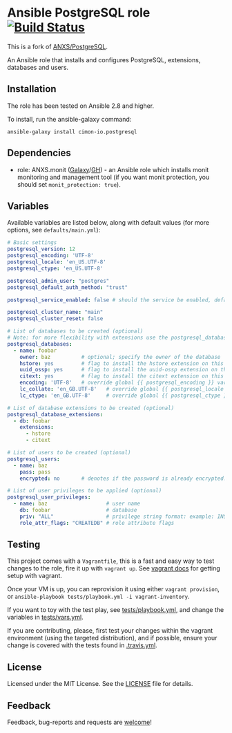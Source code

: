 # Ansible PostgreSQL role [![Build Status](https://travis-ci.org/cimon-io/ansible-role-postgresql.svg?branch=master)](https://travis-ci.org/cimon-io/ansible-role-postgresql)

This is a fork of [ANXS/PostgreSQL](https://github.com/ANXS/postgresql).

An Ansible role that installs and configures PostgreSQL, extensions, databases and users.

## Installation

The role has been tested on Ansible 2.8 and higher.

To install, run the ansible-galaxy command:

```
ansible-galaxy install cimon-io.postgresql
```

## Dependencies

- role: ANXS.monit ([Galaxy](https://galaxy.ansible.com/ANXS/monit/)/[GH](https://github.com/ANXS/monit)) - an Ansible role which installs monit monitoring and management tool (if you want monit protection, you should set `monit_protection: true`).

## Variables

Available variables are listed below, along with default values (for more options, see `defaults/main.yml`):

```yaml
# Basic settings
postgresql_version: 12
postgresql_encoding: 'UTF-8'
postgresql_locale: 'en_US.UTF-8'
postgresql_ctype: 'en_US.UTF-8'

postgresql_admin_user: "postgres"
postgresql_default_auth_method: "trust"

postgresql_service_enabled: false # should the service be enabled, default is true

postgresql_cluster_name: "main"
postgresql_cluster_reset: false

# List of databases to be created (optional)
# Note: for more flexibility with extensions use the postgresql_database_extensions setting.
postgresql_databases:
  - name: foobar
    owner: baz          # optional; specify the owner of the database
    hstore: yes         # flag to install the hstore extension on this database (yes/no)
    uuid_ossp: yes      # flag to install the uuid-ossp extension on this database (yes/no)
    citext: yes         # flag to install the citext extension on this database (yes/no)
    encoding: 'UTF-8'   # override global {{ postgresql_encoding }} variable per database
    lc_collate: 'en_GB.UTF-8'   # override global {{ postgresql_locale }} variable per database
    lc_ctype: 'en_GB.UTF-8'     # override global {{ postgresql_ctype }} variable per database

# List of database extensions to be created (optional)
postgresql_database_extensions:
  - db: foobar
    extensions:
      - hstore
      - citext

# List of users to be created (optional)
postgresql_users:
  - name: baz
    pass: pass
    encrypted: no       # denotes if the password is already encrypted.

# List of user privileges to be applied (optional)
postgresql_user_privileges:
  - name: baz                   # user name
    db: foobar                  # database
    priv: "ALL"                 # privilege string format: example: INSERT,UPDATE/table:SELECT/anothertable:ALL
    role_attr_flags: "CREATEDB" # role attribute flags
```

## Testing

This project comes with a `Vagrantfile`, this is a fast and easy way to test changes to the role, fire it up with `vagrant up`. See [vagrant docs](https://docs.vagrantup.com/v2/) for getting setup with vagrant.

Once your VM is up, you can reprovision it using either `vagrant provision`, or `ansible-playbook tests/playbook.yml -i vagrant-inventory`.

If you want to toy with the test play, see [tests/playbook.yml](./tests/playbook.yml), and change the variables in [tests/vars.yml](./tests/vars.yml).

If you are contributing, please, first test your changes within the vagrant environment (using the targeted distribution), and if possible, ensure your change is covered with the tests found in [.travis.yml](./.travis.yml).

## License

Licensed under the MIT License. See the [LICENSE](./LICENSE) file for details.

## Feedback

Feedback, bug-reports and requests are [welcome](https://github.com/cimon-io/ansible-role-postgresql/issues)!
